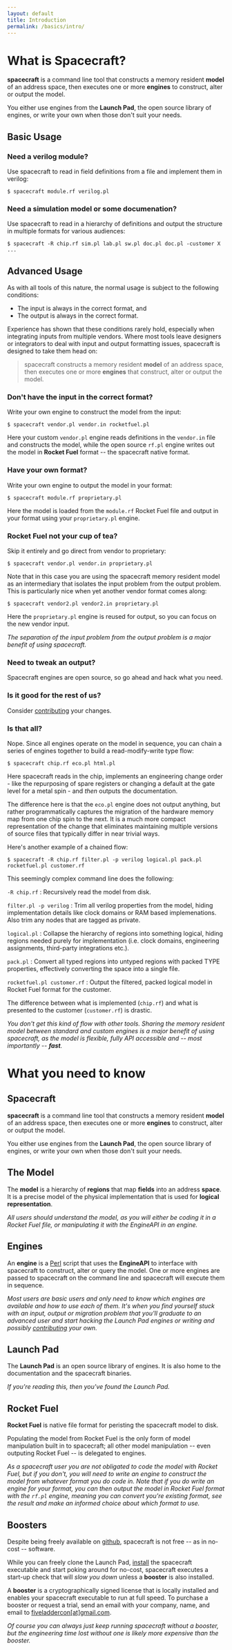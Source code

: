 ```yaml
---
layout: default
title: Introduction
permalink: /basics/intro/
---
```


[contributing]: contribute/
[contribute]:   contribute/


What is Spacecraft?
===================

**spacecraft** is a command line tool that constructs a memory resident **model** 
of an address space, then executes one or more **engines** to construct, alter or 
output the model.

You either use engines from the **Launch Pad**, the open source library of engines,
or write your own when those don't suit your needs.


Basic Usage
-----------

### Need a verilog module?

Use spacecraft to read in field definitions from a file and implement them in 
verilog:

```
$ spacecraft module.rf verilog.pl
```

### Need a simulation model or some documenation?

Use spacecraft to read in a hierarchy of definitions and output the structure
in multiple formats for various audiences:

```
$ spacecraft -R chip.rf sim.pl lab.pl sw.pl doc.pl doc.pl -customer X ...
```


Advanced Usage
--------------

As with all tools of this nature, the normal usage is subject to the 
following conditions:

*  The input is always in the correct format, and
*  The output is always in the correct format.

Experience has shown that these conditions rarely hold, especially when
integrating inputs from multiple vendors.  Where most tools leave designers or
integrators to deal with input and output formatting issues, spacecraft is 
designed to take them head on:

> spacecraft constructs a memory resident **model** of an address space, then 
> executes one or more **engines** that construct, alter or output the model.


### Don't have the input in the correct format?

Write your own engine to construct the model from the input:

```
$ spacecraft vendor.pl vendor.in rocketfuel.pl
```

Here your custom `vendor.pl` engine reads definitions in the `vendor.in` file
and constructs the model, while the open source `rf.pl` engine writes out the 
model in **Rocket Fuel** format -- the spacecraft native format.


### Have your own format?

Write your own engine to output the model in your format:

```
$ spacecraft module.rf proprietary.pl
```

Here the model is loaded from the `module.rf` Rocket Fuel file and output in
your format using your `proprietary.pl` engine.


### Rocket Fuel not your cup of tea?

Skip it entirely and go direct from vendor to proprietary:

```
$ spacecraft vendor.pl vendor.in proprietary.pl
```

Note that in this case you are using the spacecraft memory resident model as an 
intermediary that isolates the input problem from the output problem.  This is 
particularly nice when yet another vendor format comes along:

```
$ spacecraft vendor2.pl vendor2.in proprietary.pl
```

Here the `proprietary.pl` engine is reused for output, so you can focus on the 
new vendor input.

*The separation of the input problem from the output problem is a major
benefit of using spacecraft.*


### Need to tweak an output?

Spacecraft engines are open source, so go ahead and hack what you need.


### Is it good for the rest of us?  

Consider [contributing](/contribute) your changes.


### Is that all?

Nope.  Since all engines operate on the model in sequence, you can chain a 
series of engines together to build a read-modify-write type flow:

```
$ spacecraft chip.rf eco.pl html.pl
```

Here spacecraft reads in the chip, implements an engineering change order - like 
the repurposing of spare registers or changing a default at the gate level for a 
metal spin - and *then* outputs the documentation.

The difference here is that the `eco.pl` engine does not output anything, but 
rather programmatically captures the migration of the hardware memory map from 
one chip spin to the next.  It is a much more compact representation of the 
change that eliminates maintaining multiple versions of source files that
typically differ in near trivial ways.


Here's another example of a chained flow:

```
$ spacecraft -R chip.rf filter.pl -p verilog logical.pl pack.pl rocketfuel.pl customer.rf
```

This seemingly complex command line does the following:

`-R chip.rf` 
  : Recursively read the model from disk.

`filter.pl -p verilog`
  : Trim all verilog properties from the model, hiding implementation details
    like clock domains or RAM based implemenations.  Also trim any nodes
	that are tagged as private.

`logical.pl`
  : Collapse the hierarchy of regions into something logical, hiding 
    regions needed purely for implementation (i.e. clock domains, engineering 
    assignments, third-party integrations etc.).

`pack.pl`
  : Convert all typed regions into untyped regions with packed TYPE properties,
    effectively converting the space into a single file.

`rocketfuel.pl customer.rf`
  : Output the filtered, packed logical model in Rocket Fuel format for the
    customer.  

The difference between what is implemented (`chip.rf`) and what is presented
to the customer (`customer.rf`) is drastic.

*You don't get this kind of flow with other tools.  Sharing the memory resident
model between standard and custom engines is a major benefit of using spacecraft,
as the model is flexible, fully API accessible and -- most importantly -- 
**fast**.*


What you need to know
=====================

Spacecraft
----------

**spacecraft** is a command line tool that constructs a memory resident **model** 
of an address space, then executes one or more **engines** to construct, alter or 
output the model.

You either use engines from the **Launch Pad**, the open source library of engines,
or write your own when those don't suit your needs.


The Model
---------

The **model** is a hierarchy of **regions** that map **fields** into an address 
**space**.  It is a precise model of the physical implementation that is used
for **logical representation**.

*All users should understand the model, as you will either be coding it in a
Rocket Fuel file, or manipulating it with the EngineAPI in an engine.*


Engines
-------

An **engine** is a [Perl](http://www.perl.org) script that uses the **EngineAPI** 
to interface with spacecraft to construct, alter or query the model.  One or 
more engines are passed to spacecraft on the command line and spacecraft will 
execute them in sequence.

*Most users are basic users and only need to know which engines are available 
and how to use each of them.  It's when you find yourself stuck with an 
input, output or migration problem that you'll graduate to an advanced user and 
start hacking the Launch Pad engines or writing and possibly 
[contributing](/contribute) your own.*


Launch Pad
----------

The **Launch Pad** is an open source library of engines.  It is also home to the 
documentation and the spacecraft binaries.

*If you're reading this, then you've found the Launch Pad.*


Rocket Fuel
-----------

**Rocket Fuel** is native file format for peristing the spacecraft model to 
disk.

Populating the model from Rocket Fuel is the only form of model manipulation 
built in to spacecraft; all other model manipulation -- even outputing Rocket 
Fuel -- is delegated to engines.

*As a spacecraft user you are not obligated to code the model with Rocket Fuel, 
but if you don't, you will need to write an engine to construct the model from 
whatever format you do code in.  Note that if you do write an engine for your 
format, you can then output the model in Rocket Fuel format with the `rf.pl` 
engine, meaning you can convert you're existing format, see the result and make 
an informed choice about which format to use.*


Boosters
--------

Despite being freely available on [github](https://github.com/fiveladdercon/launchpad),
spacecraft is not free -- as in no-cost -- software.

While you can freely clone the Launch Pad, [install](/basics/install) the 
spacecraft executable and start poking around for no-cost, spacecraft executes 
a start-up check that will *slow you down* unless a **booster** is also 
installed.

A **booster** is a cryptographically signed license that is locally installed and 
enables your spacecraft executable to run at full speed. To purchase a booster 
or request a trial, send an email with your company, name, and email to 
<u>fiveladdercon[at]gmail.com</u>.

*Of course you can always just keep running spacecraft without a booster, but the
engineering time lost without one is likely more expensive than the booster.*
